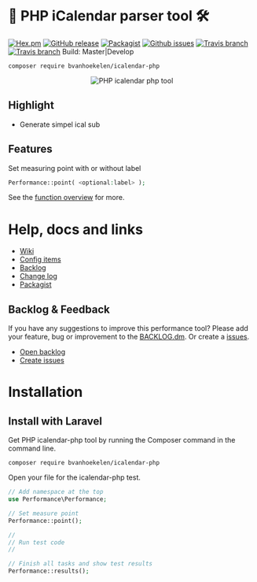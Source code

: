 # 📆 PHP iCalendar parser tool 🛠

[![Hex.pm](https://img.shields.io/hexpm/l/plug.svg?maxAge=2592000&style=flat-square)](https://github.com/bvanhoekelen/icalendar-php/blob/master/LICENSE)
[![GitHub release](https://img.shields.io/github/release/bvanhoekelen/icalendar-php.svg?style=flat-square)](https://github.com/bvanhoekelen/icalendar-php/releases)
[![Packagist](https://img.shields.io/packagist/dt/bvanhoekelen/icalendar-php.svg?style=flat-square)](https://packagist.org/packages/bvanhoekelen/icalendar-php)
[![Github issues](https://img.shields.io/github/issues/bvanhoekelen/icalendar-php.svg?style=flat-square)](https://github.com/bvanhoekelen/icalendar-php/issues)
[![Travis branch](https://img.shields.io/travis/bvanhoekelen/icalendar-php/master.svg?style=flat-square)](https://travis-ci.org/bvanhoekelen/icalendar-php)
[![Travis branch](https://img.shields.io/travis/bvanhoekelen/icalendar-php/develop.svg?style=flat-square)](https://travis-ci.org/bvanhoekelen/icalendar-php) Build: Master|Develop
```
composer require bvanhoekelen/icalendar-php
```
<p align="center"><img src="/assets/banner.png" alt="PHP icalendar php tool" /></p>

## Highlight
- Generate simpel ical sub


## Features
Set measuring point with or without label

```php
Performance::point( <optional:label> );
```

See the [function overview](https://github.com/bvanhoekelen/icalendar-php/wiki/Doc-functions) for more.

# Help, docs and links
- [Wiki](https://github.com/bvanhoekelen/icalendar-php/wiki)
- [Config items](https://github.com/bvanhoekelen/icalendar-php/wiki/Doc-config)
- [Backlog](https://github.com/bvanhoekelen/icalendar-php/blob/master/BACKLOG.md)
- [Change log](https://github.com/bvanhoekelen/icalendar-php/blob/master/CHANGELOG.md)
- [Packagist](https://packagist.org/packages/bvanhoekelen/icalendar-php)

## Backlog & Feedback
If you have any suggestions to improve this performance tool? Please add your feature, bug or improvement to the [BACKLOG.dm](https://github.com/bvanhoekelen/icalendar-php/blob/master/BACKLOG.md). Or create a [issues](https://github.com/bvanhoekelen/icalendar-php/issues).
- [Open backlog](https://github.com/bvanhoekelen/icalendar-php/blob/master/BACKLOG.md)
- [Create issues](https://github.com/bvanhoekelen/icalendar-php/issues)

# Installation

## Install with Laravel
Get PHP icalendar-php tool by running the Composer command in the command line. 
```
composer require bvanhoekelen/icalendar-php
```

Open your file for the icalendar-php test.
```php
// Add namespace at the top
use Performance\Performance;

// Set measure point
Performance::point();

//
// Run test code
//

// Finish all tasks and show test results
Performance::results();
```

